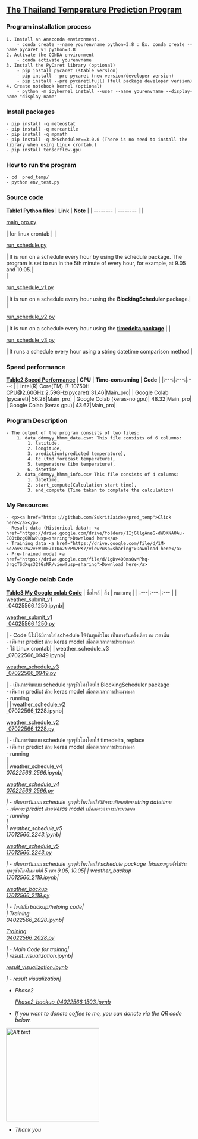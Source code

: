 ## <u>The Thailand Temperature Prediction Program</u>
### Program installation process
	1. Install an Anaconda environment.
		- conda create --name yourenvname python=3.8 : Ex. conda create --name pycaret_v1 python=3.8
	2. Activate the CONDA environment
		- conda activate yourenvname
	3. Install the PyCaret library (optional)
		- pip install pycaret (stable version)
		- pip install --pre pycaret (new version/developer version)
		- pip install --pre pycaret[full] (full package developer version)
	4. Create notebook kernel (optional) 
		- python -m ipykernel install --user --name yourenvname --display-name "display-name"	
### Install packages	
	- pip install -q meteostat
	- pip install -q mercantile
	- pip install -q mpmath
	- pip install -q APScheduler==3.0.0 (There is no need to install the library when using Linux crontab.)
	- pip install tensorflow-gpu
### How to run the program
	- cd  pred_temp/
	- python env_test.py 
	
### Source code
<b><ins>Table1 Python files</ins></b>
| **Link** | **Note** |
| -------- | -------- |
|<p><a href="https://github.com/SukritJaidee/pred_temp/blob/main/main_pro.py">main_pro.py</a></p>| for linux crontab  |
|<p><a href="https://github.com/SukritJaidee/pred_temp/blob/main/run_schedule.py">run_schedule.py</a></p>| It is run on a schedule every hour by using the schedule package. The program is set to run in the 5th minute of every hour, for example, at 9.05 and 10.05.|	
|<p><a href="https://github.com/SukritJaidee/pred_temp/blob/main/run_schedule_v1.py">run_schedule_v1.py</a></p>| It is run on a schedule every hour using the **BlockingScheduler** package.|	
|<p><a href="https://github.com/SukritJaidee/pred_temp/blob/main/run_schedule_v2.py">run_schedule_v2.py</a></p>| It is run on a schedule every hour using the <ins>**timedelta package**</ins>.|
|<p><a href="https://github.com/SukritJaidee/pred_temp/blob/main/run_schedule_v3.py">run_schedule_v3.py</a></p>| It runs a schedule every hour using a string datetime comparison method.|	

### Speed performance
<b><ins>Table2 Speed Performance</ins></b>
| **CPU** | **Time-consuming** | **Code** |
|:---:|:---:|:---: |
| Intel(R) Core(TM) i7-10750H </br> CPU@2.60GHz 2.59GHz(pycaret)|31.46|Main_pro|
| Google Colab (pycaret)| 56.28|Main_pro|
| Google Colab (keras-no gpu)| 48.32|Main_pro|
| Google Colab (keras gpu)| 43.67|Main_pro|

### Program Description
	- The output of the program consists of two files:
		1. data_ddmmyy_hhmm_data.csv: This file consists of 6 columns:
			1. latitude,
			2. longitude,
			3. prediction(predicted temperature),
			4. tc (tmd forecast temperature),
			5. temperature (ibm temperature),
			6. datetime
		2. data_ddmmyy_hhmm_info.csv This file consists of 4 columns:
			1. datetime,
			2. start_compute(Calculation start time), 
			3. end_compute (Time taken to complete the calculation)
### My Resources
	- <p><a href="https://github.com/SukritJaidee/pred_temp">Click here</a></p>
	- Result data (Historical data): <a href="https://drive.google.com/drive/folders/1IjGllgAneG-dWDKNAOAu-E80tBzgORRw?usp=sharing">Download here</a>
	- Training data <a href="https://drive.google.com/file/d/1M-6o2ovKUzw2vFWTmE7T1Uo2NZPm2PK7/view?usp=sharing">Download here</a>
	- Pre-trained model <a href="https://drive.google.com/file/d/1gDv4Q0msQvMPhq-3rqcTSdXqs32tGsNR/view?usp=sharing">Download here</a>
	
### My Google colab Code
<b><ins>Table3 My Google colab Code</ins></b>
| ชื่อไพล์ | ลิ้ง | หมายเหตุ |
| :---|:---:|:--- |
| weather_submit_v1<br>_04025566_1250.ipynb|<p><a href="https://colab.research.google.com/drive/1hSSRyLhanIMrE4L9xIknK1uW0atAmFT_?usp=sharing">weather_submit_v1<br>_04025566_1250.py</a></p>| - Code นี้ไม่ได้มีการใส่ schedule ให้รันทุกชั่วโมง เป็นการรันครั้งเดียว ณ เวลานั้น <br> - เพิ่มการ predict ด้วย keras model เพื่อลดเวลาการประมวลผล <br> - ใช้ Linux crontab|
| weather_schedule_v3<br>_07022566_0949.ipynb|<p><a href="https://colab.research.google.com/drive/1njNxGtyAwKQsiRqt9ypwwqW58B_iUfGk?usp=sharing">weather_schedule_v3<br>_07022566_0949.py</a></p>| - เป็นการรันแบบ schedule ทุกๆชั่วโมงโดยใข้ BlockingScheduler package <br> - เพิ่มการ predict ด้วย keras model เพื่อลดเวลาการประมวลผล <br>- running <br>|
| weather_schedule_v2<br>_07022566_1228.ipynb|<p><a href="https://colab.research.google.com/drive/1Hph2GJnLzXHbnmkrJTeFBiLE65w3ygmc?usp=sharing">weather_schedule_v2<br>_07022566_1228.py</a></p>| - เป็นการรันแบบ schedule ทุกๆชั่วโมงโดยใช้ timedelta¸ replace <br> - เพิ่มการ predict ด้วย keras model เพื่อลดเวลาการประมวลผล <br> - running <br>|	
| weather_schedule_v4<br>_07022566_2566.ipynb|<p><a href="https://colab.research.google.com/drive/1CroHoo--kFfY_oxd4pHTarCiaBKOcTLQ?usp=sharing">weather_schedule_v4<br>_07022566_2566.py</a></p>| - เป็นการรันแบบ schedule ทุกๆชั่วโมงโดยใข้วิธีการเปรียบเทียบ string datetime <br> - เพิ่มการ predict ด้วย keras model เพื่อลดเวลาการประมวลผล <br> - running <br>|	
| weather_schedule_v5<br>_17012566_2243.ipynb|<p><a href="https://colab.research.google.com/drive/18C98Jv7HjBfLt7JonwTJtRQrd2fqQVes?usp=sharing">weather_schedule_v5<br>_17012566_2243.py</a></p>| - เป็นการรันแบบ schedule ทุกๆชั่วโมงโดยใข้ schedule package โปรแกรมถูกตั้งให้รันทุกๆชั่วโมงในนาทีที่ 5 เข่น 9.05, 10.05|
| weather_backup_<br>17012566_2119.ipynb|<p><a href="https://colab.research.google.com/drive/1TdUTEecJV7iTOKKQOv5uH6tRip7Mh92_?usp=sharing">weather_backup_<br>17012566_2119.py</a></p>| - ไพล์เก็บ backup/helping code|	
| Training_<br>04022566_2028.ipynb|<p><a href="https://colab.research.google.com/drive/16in5kpmcy4t-colTDOi7eOKunMI5tv2k?usp=sharing">Training_<br>04022566_2028.py</a></p>| - Main Code for trainng|	
| result_visualization.ipynb|<p><a href="https://colab.research.google.com/drive/1c8-_nqiMsFPpslSEmVZNBrypx9iw4N93?usp=sharing">result_visualization.ipynb</a></p>| - result visualization|		


- Phase2 <p><a href="https://colab.research.google.com/drive/11Ft7moDQ0XLUoUYI70bCLapZtzy3tOCI?usp=sharing">Phase2_backup_04022566_1503.ipynb</a></p>

- If you want to donate coffee to me, you can donate via the QR code below. </br>

<img
  src="https://lh6.googleusercontent.com/4Dni4jkpIs0L_iFNIC7jGFMryoqNS3E74qym_9pLkiyta5W8Jkz41yvTVqk8Nc8CxXc=w2400"
  alt="Alt text"
  title="If you want to donate coffee to me, you can donate via the QR code below."
  width="250"
  high="250"
  style="display: margin: 0 auto; max-width: 300px">
  - Thank you 
